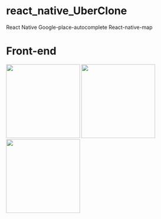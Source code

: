 # react_native_UberClone
React Native Google-place-autocomplete React-native-map

# Front-end

<p>
<img src="https://github.com/Jay611/project-result-images/blob/main/UberClone/HomeScreen.png" width="200">
<img src="https://github.com/Jay611/project-result-images/blob/main/UberClone/SearchResults.png" width="200">
<img src="https://github.com/Jay611/project-result-images/blob/main/UberClone/MapDirections.png" width="200">
</p>
